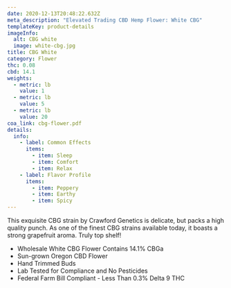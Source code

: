```yaml
---
date: 2020-12-13T20:48:22.632Z
meta_description: "Elevated Trading CBD Hemp Flower: White CBG"
templateKey: product-details
imageInfo:
  alt: CBG white
  image: white-cbg.jpg
title: CBG White
category: Flower
thc: 0.08
cbd: 14.1
weights:
  - metric: lb
    value: 1
  - metric: lb
    value: 5
  - metric: lb
    value: 20
coa_link: cbg-flower.pdf
details:
  info:
    - label: Common Effects
      items:
        - item: Sleep
        - item: Comfort
        - item: Relax
    - label: Flavor Profile
      items:
        - item: Peppery
        - item: Earthy
        - item: Spicy
---
```

This exquisite CBG strain by Crawford Genetics is delicate, but packs a high
quality punch. As one of the finest CBG strains available today, it boasts a
strong grapefruit aroma. Truly top shelf!

* Wholesale White CBG Flower Contains 14.1% CBGa
* Sun-grown Oregon CBD Flower
* Hand Trimmed Buds
* Lab Tested for Compliance and No Pesticides
* Federal Farm Bill Compliant - Less Than 0.3% Delta 9 THC
